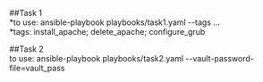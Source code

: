 ##Task 1  
*to use: ansible-playbook playbooks/task1.yaml --tags ...  
*tags: install_apache; delete_apache; configure_grub

##Task 2  
to use: ansible-playbook playbooks/task2.yaml --vault-password-file=vault_pass  